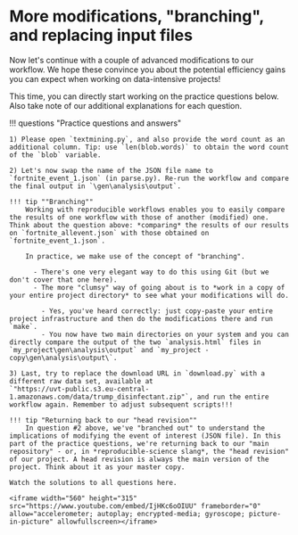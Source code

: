 # More modifications, "branching", and replacing input files

Now let's continue with a couple of advanced modifications to our workflow. We hope these convince you about the potential efficiency gains you can expect when working on data-intensive projects!

This time, you can directly start working on the practice questions below. Also take note of our additional explanations for each question.

!!! questions "Practice questions and answers"

    1) Please open `textmining.py`, and also provide the word count as an additional column. Tip: use `len(blob.words)` to obtain the word count of the `blob` variable.

    2) Let's now swap the name of the JSON file name to `fortnite_event_1.json` (in parse.py). Re-run the workflow and compare the final output in `\gen\analysis\output`.

    !!! tip ""Branching""
        Working with reproducible workflows enables you to easily compare the results of one workflow with those of another (modified) one. Think about the question above: *comparing* the results of our results on `fortnite_allevent.json` with those obtained on `fortnite_event_1.json`.

        In practice, we make use of the concept of "branching".

          - There's one very elegant way to do this using Git (but we don't cover that one here).
          - The more "clumsy" way of going about is to *work in a copy of your entire project directory* to see what your modifications will do.

            - Yes, you've heard correctly: just copy-paste your entire project infrastructure and then do the modifications there and run `make`.
            - You now have two main directories on your system and you can directly compare the output of the two `analysis.html` files in `my_project\gen\analysis\output` and `my_project - copy\gen\analysis\output\`.

    3) Last, try to replace the download URL in `download.py` with a different raw data set, available at
    `"https://uvt-public.s3.eu-central-1.amazonaws.com/data/trump_disinfectant.zip"`, and run the entire workflow again. Remember to adjust subsequent scripts!!!

    !!! tip "Returning back to our "head revision""
        In question #2 above, we've "branched out" to understand the implications of modifying the event of interest (JSON file). In this part of the practice questions, we're returning back to our "main repository" - or, in *reproducible-science slang*, the "head revision" of our project. A head revision is always the main version of the project. Think about it as your master copy.

    Watch the solutions to all questions here.

    <iframe width="560" height="315" src="https://www.youtube.com/embed/IjHKc6oOIUU" frameborder="0" allow="accelerometer; autoplay; encrypted-media; gyroscope; picture-in-picture" allowfullscreen></iframe>
